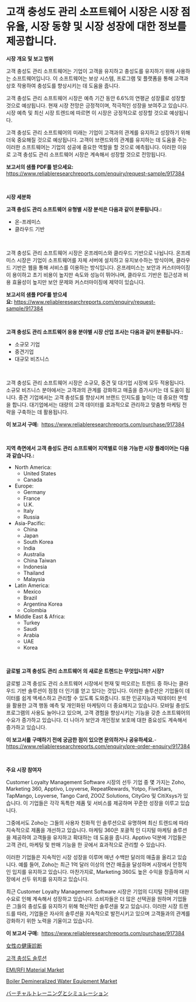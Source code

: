 <p><h1>고객 충성도 관리 소프트웨어 시장은 시장 점유율, 시장 동향 및 시장 성장에 대한 정보를 제공합니다.</h1></p><p><strong>시장 개요 및 보고 범위</strong></p>
<p><p>고객 충성도 관리 소프트웨어는 기업이 고객을 유지하고 충성도를 유지하기 위해 사용하는 소프트웨어입니다. 이 소프트웨어는 보상 시스템, 프로그램 및 플랫폼을 통해 고객과 상호 작용하여 충성도를 향상시키는 데 도움을 줍니다.</p><p>고객 충성도 관리 소프트웨어 시장은 예측 기간 동안 6.6%의 연평균 성장률로 성장할 것으로 예상됩니다. 현재 시장 전망은 긍정적이며, 적극적인 성장을 보여주고 있습니다. 시장 예측 및 최신 시장 트렌드에 따르면 이 시장은 긍정적으로 성장할 것으로 예상됩니다.</p><p>고객 충성도 관리 소프트웨어의 미래는 기업이 고객과의 관계를 유지하고 성장하기 위해 더욱 중요해질 것으로 예상됩니다. 고객이 브랜드와의 관계를 유지하는 데 도움을 주는 이러한 소프트웨어는 기업의 성공에 중요한 역할을 할 것으로 예측됩니다. 이러한 이유로 고객 충성도 관리 소프트웨어 시장은 계속해서 성장할 것으로 전망됩니다.</p></p>
<p><strong>보고서의 샘플 PDF를 받으세요:</strong> <a href="https://www.reliableresearchreports.com/enquiry/request-sample/917384">https://www.reliableresearchreports.com/enquiry/request-sample/917384</a></p>
<p>&nbsp;</p>
<p><strong>시장 세분화</strong></p>
<p><strong>고객 충성도 관리 소프트웨어 유형별 시장 분석은 다음과 같이 분류됩니다.:</strong></p>
<p><ul><li>온-프레미스</li><li>클라우드 기반</li></ul></p>
<p>&nbsp;</p>
<p><p>고객 충성도 관리 소프트웨어 시장은 온프레미스와 클라우드 기반으로 나뉩니다. 온프레미스 시장은 기업이 소프트웨어를 자체 서버에 설치하고 유지보수하는 방식이며, 클라우드 기반은 웹을 통해 서비스를 이용하는 방식입니다. 온프레미스는 보안과 커스터마이징이 용이하고 초기 비용이 높지만 속도와 성능이 뛰어나며, 클라우드 기반은 접근성과 비용 효율성이 높지만 보안 문제와 커스터마이징에 제약이 있습니다.</p></p>
<p><strong>보고서의 샘플 PDF를 받으세요:</strong>&nbsp;<a href="https://www.reliableresearchreports.com/enquiry/request-sample/917384">https://www.reliableresearchreports.com/enquiry/request-sample/917384</a></p>
<p>&nbsp;</p>
<p><strong> 고객 충성도 관리 소프트웨어 응용 분야별 시장 산업 조사는 다음과 같이 분류됩니다.:</strong></p>
<p><ul><li>소규모 기업</li><li>중견기업</li><li>대규모 비즈니스</li></ul></p>
<p>&nbsp;</p>
<p><p>고객 충성도 관리 소프트웨어 시장은 소규모, 중견 및 대기업 시장에 모두 적용됩니다. 소규모 비즈니스 분야에서는 고객과의 관계를 강화하고 매출을 증가시키는 데 도움이 됩니다. 중견 기업에서는 고객 충성도를 향상시켜 브랜드 인지도를 높이는 데 중요한 역할을 합니다. 대기업에서는 대량의 고객 데이터를 효과적으로 관리하고 맞춤형 마케팅 전략을 구축하는 데 활용됩니다.</p></p>
<p><strong>이 보고서 구매:</strong>&nbsp; <a href="https://www.reliableresearchreports.com/purchase/917384">https://www.reliableresearchreports.com/purchase/917384</a></p>
<p>&nbsp;</p>
<p><strong>지역 측면에서 고객 충성도 관리 소프트웨어 지역별로 이용 가능한 시장 플레이어는 다음과 같습니다.:</strong></p>
<p><ul>
    <li>
        North America:
        <ul>
            <li>United States</li>
            <li>Canada</li>
        </ul>
    </li>
    <li>
        Europe:
        <ul>
            <li>Germany</li>
            <li>France</li>
            <li>U.K.</li>
            <li>Italy</li>
            <li>Russia</li>
        </ul>
    </li>
    <li>
        Asia-Pacific:
        <ul>
            <li>China</li>
            <li>Japan</li>
            <li>South Korea</li>
            <li>India</li>
            <li>Australia</li>
            <li>China Taiwan</li>
            <li>Indonesia</li>
            <li>Thailand</li>
            <li>Malaysia</li>
        </ul>
    </li>
    <li>
        Latin America:
        <ul>
            <li>Mexico</li>
            <li>Brazil</li>
            <li>Argentina Korea</li>
            <li>Colombia</li>
        </ul>
    </li>
    <li>
        Middle East & Africa:
        <ul>
            <li>Turkey</li>
            <li>Saudi</li>
            <li>Arabia</li>
            <li>UAE</li>
            <li>Korea</li>
        </ul>
    </li>
    </ul></p>
<p>&nbsp;</p>
<p><strong>글로벌 고객 충성도 관리 소프트웨어 의 새로운 트렌드는 무엇입니까? 시장?</strong></p>
<p><p>글로벌 고객 충성도 관리 소프트웨어 시장에서 현재 및 떠오르는 트렌드 중 하나는 클라우드 기반 솔루션이 점점 더 인기를 얻고 있다는 것입니다. 이러한 솔루션은 기업들이 데이터를 쉽게 액세스하고 관리할 수 있도록 도와줍니다. 또한 인공지능과 빅데이터 분석을 활용한 고객 행동 예측 및 개인화된 마케팅이 더 중요해지고 있습니다. 모바일 충성도 프로그램의 사용도 늘어나고 있으며, 고객 경험을 향상시키는 기능을 갖춘 소프트웨어의 수요가 증가하고 있습니다. 더 나아가 보안과 개인정보 보호에 대한 중요성도 계속해서 증가하고 있습니다.</p></p>
<p><strong>이 보고서를 구매하기 전에 궁금한 점이 있으면 문의하거나 공유하세요.</strong>- <a href="https://www.reliableresearchreports.com/enquiry/pre-order-enquiry/917384">https://www.reliableresearchreports.com/enquiry/pre-order-enquiry/917384</a></p>
<p>&nbsp;</p>
<p><strong>주요 시장 참여자</strong></p>
<p><p>Customer Loyalty Management Software 시장의 선두 기업 중 몇 가지는 Zoho, Marketing 360, Apptivo, Loyverse, RepeatRewards, Yotpo, FiveStars, TapMango, Loyverse, Tango Card, ZOOZ Solutions, CityGro 및 CitiXsys가 있습니다. 이 기업들은 각각 독특한 제품 및 서비스를 제공하며 꾸준한 성장을 이루고 있습니다.</p><p>그중에서도 Zoho는 그들의 사용자 친화적 인 솔루션으로 유명하며 최신 트렌드에 따라 지속적으로 제품을 개선하고 있습니다. 마케팅 360은 포괄적 인 디지털 마케팅 솔루션을 제공하여 고객들을 유지하고 확대하는 데 도움을 줍니다. Apptivo 덕분에 기업들은 고객 관리, 마케팅 및 판매 기능을 한 곳에서 효과적으로 관리할 수 있습니다.</p><p>이러한 기업들은 지속적인 시장 성장을 이루며 매년 수백만 달러의 매출을 올리고 있습니다. 예를 들어, Zoho는 최근 1억 달러 이상의 연간 매출을 달성하며 시장에서 안정적인 입지를 유지하고 있습니다. 마찬가지로, Marketing 360도 높은 수익을 창출하며 시장에서 선두 위치를 유지하고 있습니다.</p><p>최근 Customer Loyalty Management Software 시장은 기업의 디지털 전환에 대한 수요로 인해 계속해서 성장하고 있습니다. 소비자들은 더 많은 선택권을 원하며 기업들은 그들의 충성도를 유지하기 위해 혁신적인 솔루션을 찾고 있습니다. 이러한 시장 트렌드를 따라, 기업들은 자사의 솔루션을 지속적으로 발전시키고 있으며 고객들과의 관계를 강화하기 위한 노력을 기울이고 있습니다.</p></p>
<p><strong>이 보고서 구매:</strong>&nbsp;&nbsp;<a href="https://www.reliableresearchreports.com/purchase/917384">https://www.reliableresearchreports.com/purchase/917384</a></p>
<p><p><a href="https://github.com/cnnriuez22368/Market-Research-Report-List-1/blob/main/5966442183268.md">女性の健康診断</a></p><p><a href="https://github.com/vs10l4sfg5c/Market-Research-Report-List-1/blob/main/2519423183323.md">고객 충성도 솔루션</a></p><p><a href="https://issuu.com/reportprime-2/docs/emirfi-material-market-size-2030.pptx">EMI/RFI Material Market</a></p><p><a href="https://issuu.com/reportprime-2/docs/boiler-demineralized-water-equipment-market-size-2">Boiler Demineralized Water Equipment Market</a></p><p><a href="https://github.com/zekaoe592392/Market-Research-Report-List-1/blob/main/6730857183267.md">バーチャルトレーニングとシミュレーション</a></p></p>
